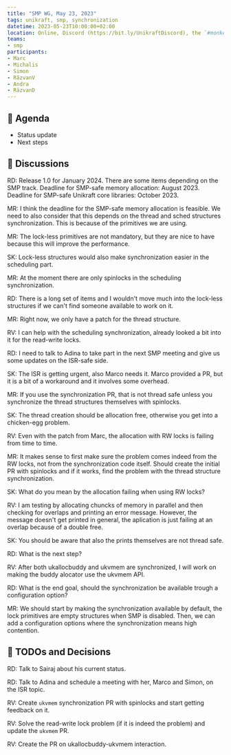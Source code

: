 ```yaml
---
title: "SMP WG, May 23, 2023"
tags: unikraft, smp, synchronization
datetime: 2023-05-23T10:00:00+02:00
location: Online, Discord (https://bit.ly/UnikraftDiscord), the `#monkey-business` voice channel
teams:
- smp
participants:
- Marc
- Michalis
- Simon
- RăzvanV
- Andra
- RăzvanD
---
```


## :dart: Agenda

- Status update
- Next steps

## :closed_book: Discussions

RD: Release 1.0 for January 2024.
There are some items depending on the SMP track.
Deadline for SMP-safe memory allocation: August 2023.
Deadline for SMP-safe Unikraft core libraries: October 2023.

MR: I think the deadline for the SMP-safe memory allocation is feasible.
We need to also consider that this depends on the thread and sched structures synchronization.
This is because of the primitives we are using.

MR: The lock-less primitives are not mandatory, but they are nice to have because this will improve the performance.

SK: Lock-less structures would also make synchronization easier in the scheduling part.

MR: At the moment there are only spinlocks in the scheduling synchronization.

RD: There is a long set of items and I wouldn't move much into the lock-less structures if we can't find someone available to work on it.

MR: Right now, we only have a patch for the thread structure.

RV: I can help with the scheduling synchronization, already looked a bit into it for the read-write locks.

RD: I need to talk to Adina to take part in the next SMP meeting and give us some updates on the ISR-safe side.

SK: The ISR is getting urgent, also Marco needs it.
Marco provided a PR, but it is a bit of a workaround and it involves some overhead.

MR: If you use the synchronization PR, that is not thread safe unless you synchronize the thread structures themselves with spinlocks.

SK: The thread creation should be allocation free, otherwise you get into a chicken-egg problem.

RV: Even with the patch from Marc, the allocation with RW locks is failing from time to time. 

MR: It makes sense to first make sure the problem comes indeed from the RW locks, not from the synchronization code itself.
Should create the initial PR with spinlocks and if it works, find the problem with the thread structure synchronization.

SK: What do you mean by the allocation failing when using RW locks?

RV: I am testing by allocating chuncks of memory in parallel and then checking for overlaps and printing an error message.
However, the message doesn't get printed in general, the aplication is just failing at an overlap because of a double free.

SK: You should be aware that also the prints themselves are not thread safe.

RD: What is the next step?

RV: After both ukallocbuddy and ukvmem are synchronized, I will work on making the buddy alocator use the ukvmem API.

RD: What is the end goal, should the synchronization be available trough a configuration option?

MR: We should start by making the synchronization available by default, the lock primitives are empty structures when SMP is disabled.
Then, we can add a configuration options where the synchronization means high contention.

## :wrench: TODOs and Decisions

RD: Talk to Sairaj about his current status.

RD: Talk to Adina and schedule a meeting with her, Marco and Simon, on the ISR topic.

RV: Create `ukvmem` synchronization PR with spinlocks and start getting feedback on it.

RV: Solve the read-write lock problem (if it is indeed the problem) and update the `ukvmem` PR.

RV: Create the PR on ukallocbuddy-ukvmem interaction.
